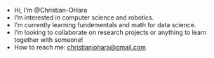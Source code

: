 - Hi, I’m @Christian-OHara
- I’m interested in computer science and robotics.
- I’m currently learning fundementals and math for data science.
- I’m looking to collaborate on research projects or anything to learn together with someone!
- How to reach me: christianjohara@gmail.com

<!---
Christian-OHara/Christian-OHara is a ✨ special ✨ repository because its `README.md` (this file) appears on your GitHub profile.
You can click the Preview link to take a look at your changes.
--->
